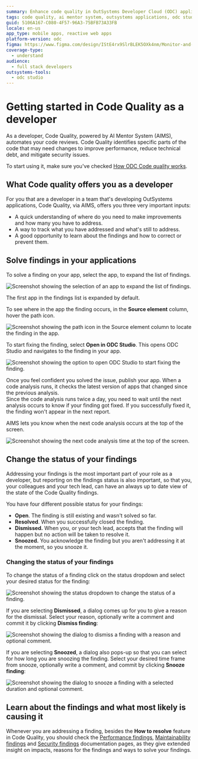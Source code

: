 ```yaml
---
summary: Enhance code quality in OutSystems Developer Cloud (ODC) applications using AI Mentor System for automated review, performance improvements, and security mitigation.
tags: code quality, ai mentor system, outsystems applications, odc studio, performance optimization
guid: 5106A167-C080-4F57-96A3-75BFB73A33FB
locale: en-us
app_type: mobile apps, reactive web apps
platform-version: odc
figma: https://www.figma.com/design/IStE4rx9SlrBLEK5OXk4nm/Monitor-and-troubleshoot-apps?node-id=3522-11
coverage-type:
  - understand
audience:
  - full stack developers
outsystems-tools:
  - odc studio
---
```

# Getting started in Code Quality as a developer

As a developer, Code Quality, powered by AI Mentor System (AIMS), automates your code reviews. Code Quality identifies specific parts of the code that may need changes to improve performance, reduce technical debt, and mitigate security issues.

To start using it, make sure you've checked [How ODC Code quality works](how-does-aims-works.md).

## What Code quality offers you as a developer

For you that are a developer in a team that's developing OutSystems applications, Code Quality, via AIMS, offers you three very important inputs:

* A quick understanding of where do you need to make improvements and how many you have to address.
* A way to track what you have addressed and what's still to address.
* A good opportunity to learn about the findings and how to correct or prevent them.

## Solve findings in your applications

To solve a finding on your app, select the app, to expand the list of findings.

![Screenshot showing the selection of an app to expand the list of findings.](images/select-app-pl.png "Selecting an app to view findings")

<div class="info" markdown="1">

The first app in the findings list is expanded by default.

</div>

To see where in the app the finding occurs, in the **Source element** column, hover the path icon.

![Screenshot showing the path icon in the Source element column to locate the finding in the app.](images/finding-location-app-pl.png "Finding location in the app")

To start fixing the finding, select **Open in ODC Studio**. This opens ODC Studio and navigates to the finding in your app.

![Screenshot showing the option to open ODC Studio to start fixing the finding.](images/open-studio-pl.png "Opening ODC Studio")

Once you feel confident you solved the issue, publish your app.
When a code analysis runs, it checks the latest version of apps that changed since the previous analysis.\
Since the code analysis runs twice a day, you need to wait until the next analysis occurs to know if your finding got fixed. If you successfully fixed it, the finding won't appear in the next report.

AIMS lets you know when the next code analysis occurs at the top of the screen.

![Screenshot showing the next code analysis time at the top of the screen.](images/next-analysis-pl.png "Next code analysis time")

## Change the status of your findings

Addressing your findings is the most important part of your role as a developer, but reporting on the findings status is also important, so that you, your colleagues and your tech lead, can have an always up to date view of the state of the Code Quality findings.

You have four different possible status for your findings:

* **Open**. The finding is still existing and wasn't solved so far.
* **Resolved**. When you successfully closed the finding.
* **Dismissed.** When you, or your tech lead, accepts that the finding will happen but no action will be taken to resolve it.
* **Snoozed.** You acknowledge the finding but you aren't addressing it at the moment, so you snooze it.

### Changing the status of your findings

To change the status of a finding click on the status dropdown and select your desired status for the finding:

![Screenshot showing the status dropdown to change the status of a finding.](images/change-status-finding-pl.png "Changing the status of a finding")

If you are selecting **Dismissed**, a dialog comes up for you to give a reason for the dismissal. Select your reason, optionally write a comment and commit it by clicking **Dismiss finding**:

![Screenshot showing the dialog to dismiss a finding with a reason and optional comment.](images/dismiss-finiding-pl.png "Dismissing a finding")

If you are selecting **Snoozed**, a dialog also pops-up so that you can select for how long you are snoozing the finding. Select your desired time frame from snooze, optionally write a comment, and commit by clicking **Snooze finding**:

![Screenshot showing the dialog to snooze a finding with a selected duration and optional comment.](images/snooze-finding-pl.png "Snoozing a finding")

## Learn about the findings and what most likely is causing it

Whenever you are addressing a finding, besides the **How to resolve** feature in Code Quality, you should check the [Performance findings](performance/performance.md), [Maintainability findings](maintainability/maintainability.md) and [Security findings](security/security.md) documentation pages, as they give extended insight on impacts, reasons for the findings and ways to solve your findings.
